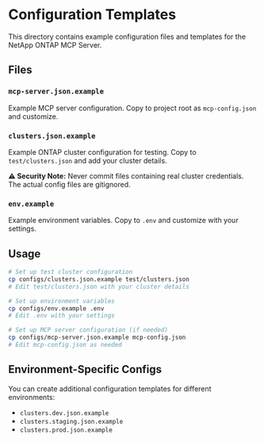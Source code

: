 # Configuration Templates

This directory contains example configuration files and templates for the NetApp ONTAP MCP Server.

## Files

### `mcp-server.json.example`
Example MCP server configuration. Copy to project root as `mcp-config.json` and customize.

### `clusters.json.example`
Example ONTAP cluster configuration for testing. Copy to `test/clusters.json` and add your cluster details.

**⚠️ Security Note:** Never commit files containing real cluster credentials. The actual config files are gitignored.

### `env.example`
Example environment variables. Copy to `.env` and customize with your settings.

## Usage

```bash
# Set up test cluster configuration
cp configs/clusters.json.example test/clusters.json
# Edit test/clusters.json with your cluster details

# Set up environment variables
cp configs/env.example .env
# Edit .env with your settings

# Set up MCP server configuration (if needed)
cp configs/mcp-server.json.example mcp-config.json
# Edit mcp-config.json as needed
```

## Environment-Specific Configs

You can create additional configuration templates for different environments:
- `clusters.dev.json.example`
- `clusters.staging.json.example`
- `clusters.prod.json.example`
